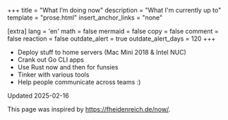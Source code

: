 +++
title = "What I’m doing now"
description = "What I'm currently up to"
template = "prose.html"
insert_anchor_links = "none"

[extra]
lang = 'en'
math = false
mermaid = false
copy = false
comment = false
reaction = false
outdate_alert = true
outdate_alert_days = 120
+++

- Deploy stuff to home servers (Mac Mini 2018 & Intel NUC)
- Crank out Go CLI apps
- Use Rust now and then for funsies
- Tinker with various tools
- Help people communicate across teams :)

Updated 2025-02-16

This page was inspired by <https://fheidenreich.de/now/>.

